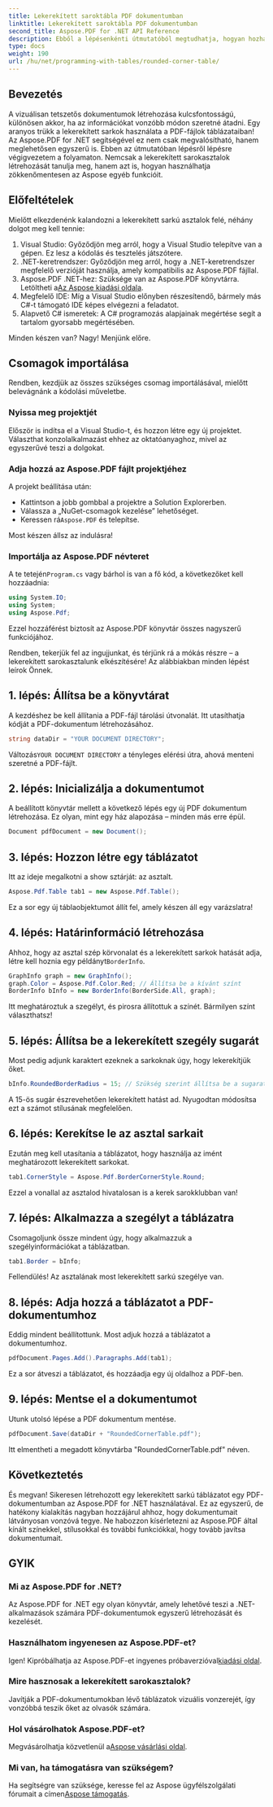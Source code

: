 ```yaml
---
title: Lekerekített saroktábla PDF dokumentumban
linktitle: Lekerekített saroktábla PDF dokumentumban
second_title: Aspose.PDF for .NET API Reference
description: Ebből a lépésenkénti útmutatóból megtudhatja, hogyan hozhat létre gyönyörű, lekerekített saroktáblázatot PDF-dokumentumaiban az Aspose.PDF for .NET használatával.
type: docs
weight: 190
url: /hu/net/programming-with-tables/rounded-corner-table/
---
```

## Bevezetés

A vizuálisan tetszetős dokumentumok létrehozása kulcsfontosságú, különösen akkor, ha az információkat vonzóbb módon szeretné átadni. Egy aranyos trükk a lekerekített sarkok használata a PDF-fájlok táblázataiban! Az Aspose.PDF for .NET segítségével ez nem csak megvalósítható, hanem meglehetősen egyszerű is. Ebben az útmutatóban lépésről lépésre végigvezetem a folyamaton. Nemcsak a lekerekített sarokasztalok létrehozását tanulja meg, hanem azt is, hogyan használhatja zökkenőmentesen az Aspose egyéb funkcióit.

## Előfeltételek

Mielőtt elkezdenénk kalandozni a lekerekített sarkú asztalok felé, néhány dolgot meg kell tennie:

1. Visual Studio: Győződjön meg arról, hogy a Visual Studio telepítve van a gépen. Ez lesz a kódolás és tesztelés játszótere.
2. .NET-keretrendszer: Győződjön meg arról, hogy a .NET-keretrendszer megfelelő verzióját használja, amely kompatibilis az Aspose.PDF fájllal.
3. Aspose.PDF .NET-hez: Szüksége van az Aspose.PDF könyvtárra. Letöltheti a[Az Aspose kiadási oldala](https://releases.aspose.com/pdf/net/).
4. Megfelelő IDE: Míg a Visual Studio előnyben részesítendő, bármely más C#-t támogató IDE képes elvégezni a feladatot.
5. Alapvető C# ismeretek: A C# programozás alapjainak megértése segít a tartalom gyorsabb megértésében.

Minden készen van? Nagy! Menjünk előre.

## Csomagok importálása

Rendben, kezdjük az összes szükséges csomag importálásával, mielőtt belevágnánk a kódolási műveletbe. 

### Nyissa meg projektjét

Először is indítsa el a Visual Studio-t, és hozzon létre egy új projektet. Választhat konzolalkalmazást ehhez az oktatóanyaghoz, mivel az egyszerűvé teszi a dolgokat.

### Adja hozzá az Aspose.PDF fájlt projektjéhez

A projekt beállítása után:
- Kattintson a jobb gombbal a projektre a Solution Explorerben.
- Válassza a „NuGet-csomagok kezelése” lehetőséget.
-  Keressen rá`Aspose.PDF` és telepítse.

Most készen állsz az indulásra!

### Importálja az Aspose.PDF névteret

 A te tetején`Program.cs` vagy bárhol is van a fő kód, a következőket kell hozzáadnia:

```csharp
using System.IO;
using System;
using Aspose.Pdf;
```

Ezzel hozzáférést biztosít az Aspose.PDF könyvtár összes nagyszerű funkciójához.

Rendben, tekerjük fel az ingujjunkat, és térjünk rá a mókás részre – a lekerekített sarokasztalunk elkészítésére! Az alábbiakban minden lépést leírok Önnek.

## 1. lépés: Állítsa be a könyvtárat

A kezdéshez be kell állítania a PDF-fájl tárolási útvonalát. Itt utasíthatja kódját a PDF-dokumentum létrehozásához.

```csharp
string dataDir = "YOUR DOCUMENT DIRECTORY";
```

 Változás`YOUR DOCUMENT DIRECTORY` a tényleges elérési útra, ahová menteni szeretné a PDF-fájlt. 

## 2. lépés: Inicializálja a dokumentumot

A beállított könyvtár mellett a következő lépés egy új PDF dokumentum létrehozása. Ez olyan, mint egy ház alapozása – minden más erre épül.

```csharp
Document pdfDocument = new Document();
```

## 3. lépés: Hozzon létre egy táblázatot

Itt az ideje megalkotni a show sztárját: az asztalt.

```csharp
Aspose.Pdf.Table tab1 = new Aspose.Pdf.Table();
```

Ez a sor egy új táblaobjektumot állít fel, amely készen áll egy varázslatra!

## 4. lépés: Határinformáció létrehozása

 Ahhoz, hogy az asztal szép körvonalat és a lekerekített sarkok hatását adja, létre kell hoznia egy példányt`BorderInfo`.

```csharp
GraphInfo graph = new GraphInfo();
graph.Color = Aspose.Pdf.Color.Red; // Állítsa be a kívánt színt
BorderInfo bInfo = new BorderInfo(BorderSide.All, graph);
```

Itt meghatároztuk a szegélyt, és pirosra állítottuk a színét. Bármilyen színt választhatsz!

## 5. lépés: Állítsa be a lekerekített szegély sugarát

Most pedig adjunk karaktert ezeknek a sarkoknak úgy, hogy lekerekítjük őket.

```csharp
bInfo.RoundedBorderRadius = 15; // Szükség szerint állítsa be a sugarat
```

A 15-ös sugár észrevehetően lekerekített hatást ad. Nyugodtan módosítsa ezt a számot stílusának megfelelően.

## 6. lépés: Kerekítse le az asztal sarkait

Ezután meg kell utasítania a táblázatot, hogy használja az imént meghatározott lekerekített sarkokat.

```csharp
tab1.CornerStyle = Aspose.Pdf.BorderCornerStyle.Round;
```

Ezzel a vonallal az asztalod hivatalosan is a kerek sarokklubban van!

## 7. lépés: Alkalmazza a szegélyt a táblázatra

Csomagoljunk össze mindent úgy, hogy alkalmazzuk a szegélyinformációkat a táblázatban.

```csharp
tab1.Border = bInfo;
```

Fellendülés! Az asztalának most lekerekített sarkú szegélye van.

## 8. lépés: Adja hozzá a táblázatot a PDF-dokumentumhoz

Eddig mindent beállítottunk. Most adjuk hozzá a táblázatot a dokumentumhoz.

```csharp
pdfDocument.Pages.Add().Paragraphs.Add(tab1);
```

Ez a sor átveszi a táblázatot, és hozzáadja egy új oldalhoz a PDF-ben. 

## 9. lépés: Mentse el a dokumentumot

Utunk utolsó lépése a PDF dokumentum mentése. 

```csharp
pdfDocument.Save(dataDir + "RoundedCornerTable.pdf");
```

Itt elmentheti a megadott könyvtárba "RoundedCornerTable.pdf" néven.

## Következtetés

És megvan! Sikeresen létrehozott egy lekerekített sarkú táblázatot egy PDF-dokumentumban az Aspose.PDF for .NET használatával. Ez az egyszerű, de hatékony kialakítás nagyban hozzájárul ahhoz, hogy dokumentumait látványosan vonzóvá tegye. Ne habozzon kísérletezni az Aspose.PDF által kínált színekkel, stílusokkal és további funkciókkal, hogy tovább javítsa dokumentumait.

## GYIK

### Mi az Aspose.PDF for .NET?
Az Aspose.PDF for .NET egy olyan könyvtár, amely lehetővé teszi a .NET-alkalmazások számára PDF-dokumentumok egyszerű létrehozását és kezelését.

### Használhatom ingyenesen az Aspose.PDF-et?
 Igen! Kipróbálhatja az Aspose.PDF-et ingyenes próbaverzióval[kiadási oldal](https://releases.aspose.com/).

### Mire hasznosak a lekerekített sarokasztalok?
Javítják a PDF-dokumentumokban lévő táblázatok vizuális vonzerejét, így vonzóbbá teszik őket az olvasók számára.

### Hol vásárolhatok Aspose.PDF-et?
 Megvásárolhatja közvetlenül a[Aspose vásárlási oldal](https://purchase.aspose.com/buy).

### Mi van, ha támogatásra van szükségem?
 Ha segítségre van szüksége, keresse fel az Aspose ügyfélszolgálati fórumait a címen[Aspose támogatás](https://forum.aspose.com/c/pdf/10).